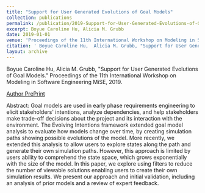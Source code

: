 ```yaml
---
title: "Support for User Generated Evolutions of Goal Models"
collection: publications
permalink: /publication/2019-Support-for-User-Generated-Evolutions-of-Goal-Models
excerpt: Boyue Caroline Hu, Alicia M. Grubb
date: 2019-01-01
venue: 'Proceedings of the 11th International Workshop on Modeling in Software Engineering MiSE'
citation: ' Boyue Caroline Hu,  Alicia M. Grubb, "Support for User Generated Evolutions of Goal Models." Proceedings of the 11th International Workshop on Modeling in Software Engineering MiSE, 2019.'
layout: archive
---
```

 Boyue Caroline Hu,  Alicia M. Grubb, "Support for User Generated Evolutions of Goal Models." Proceedings of the 11th International Workshop on Modeling in Software Engineering MiSE, 2019.

[Author PrePrint](http://www.cs.toronto.edu/~amgrubb/archive/MiSE19.pdf)

Abstract: Goal models are used in early phase requirements engineering to elicit stakeholders' intentions, analyze dependencies, and help stakeholders make trade-off decisions about the project and its interaction with the environment. The Evolving Intentions framework extended goal model analysis to evaluate how models change over time, by creating simulation paths showing possible evolutions of the model. More recently, we extended this analysis to allow users to explore states along the path and generate their own simulation paths. However, this approach is limited by users ability to comprehend the state space, which grows exponentially with the size of the model. In this paper, we explore using filters to reduce the number of viewable solutions enabling users to create their own simulation results. We present our approach and initial validation, including an analysis of prior models and a review of expert feedback.
